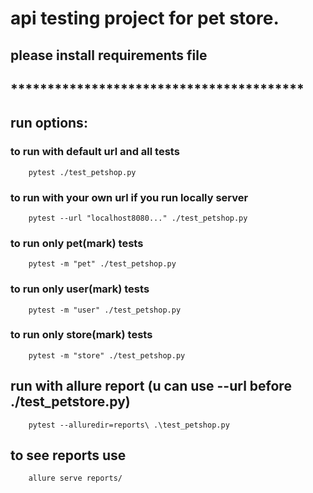 # api testing project for pet store.

## please install requirements file
## ****************************************
## run options:
### to run with default url and all tests 
```commandline
    pytest ./test_petshop.py 
```
### to run with your own url if you run locally server
```commandline
    pytest --url "localhost8080..." ./test_petshop.py
```
### to run only pet(mark) tests 
```commandline
    pytest -m "pet" ./test_petshop.py  
```
### to run only user(mark) tests 
```commandline
    pytest -m "user" ./test_petshop.py  
```
### to run only store(mark) tests 
```commandline
    pytest -m "store" ./test_petshop.py 
```
## run with allure report (u can use --url before ./test_petstore.py)
```commandline
    pytest --alluredir=reports\ .\test_petshop.py
```
## to see reports use
```commandline
    allure serve reports/
```